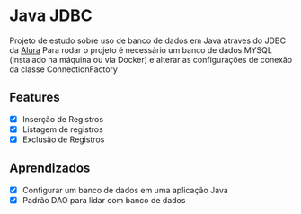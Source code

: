 # Java JDBC

Projeto de estudo sobre uso de banco de dados em Java atraves do JDBC da [Alura](https://cursos.alura.com.br/course/java-jdbc-banco-dados)
Para rodar o projeto é necessário um banco de dados MYSQL (instalado na máquina ou via Docker) e alterar as configurações de conexão da classe ConnectionFactory

## Features
- [x] Inserção de Registros
- [x] Listagem de registros
- [x] Exclusão de Registros

## Aprendizados
- [x] Configurar um banco de dados em uma aplicação Java
- [x] Padrão DAO para lidar com banco de dados
